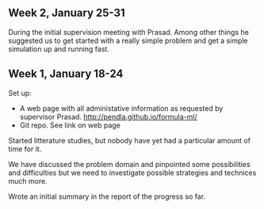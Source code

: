 ## Week 2, January 25-31
During the initial supervision meeting with Prasad. Among other things he suggested us to get started with a really simple problem and get a simple simulation up and running fast.


## Week 1, January 18-24
Set up:

- A web page with all administative information as requested by supervisor Prasad. http://pendla.github.io/formula-ml/ 
- Git repo. See link on web page

Started litterature studies, but nobody have yet had a particular amount of time for it.

We have discussed the problem domain and pinpointed some possibilities and difficulties but we need to investigate possible strategies and technices much more.

Wrote an initial summary in the report of the progress so far.

